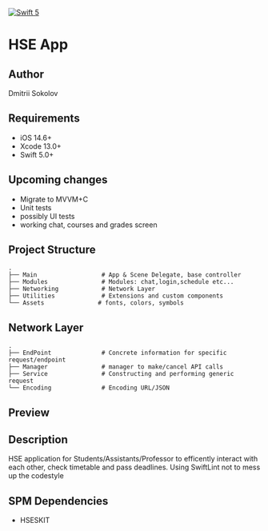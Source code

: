 [![Swift 5](https://img.shields.io/badge/swift-5-red.svg?style=flat)](https://developer.apple.com/swift)

# HSE App

## Author
Dmitrii Sokolov

## Requirements

- iOS 14.6+
- Xcode 13.0+
- Swift 5.0+

## Upcoming changes

- Migrate to MVVM+C
- Unit tests
- possibly UI tests
- working chat, courses and grades screen

## Project Structure

    .
    ├── Main                  # App & Scene Delegate, base controller
    ├── Modules               # Modules: chat,login,schedule etc...
    ├── Networking            # Network Layer
    ├── Utilities             # Extensions and custom components
    └── Assets               # fonts, colors, symbols
    
## Network Layer

    .
    ├── EndPoint              # Concrete information for specific request/endpoint
    ├── Manager               # manager to make/cancel API calls
    ├── Service               # Constructing and performing generic request 
    └── Encoding              # Encoding URL/JSON  
    
## Preview

## Description
HSE application for Students/Assistants/Professor to efficently interact with each other, check timetable and pass deadlines.
Using SwiftLint not to mess up the codestyle

## SPM Dependencies

- HSESKIT

